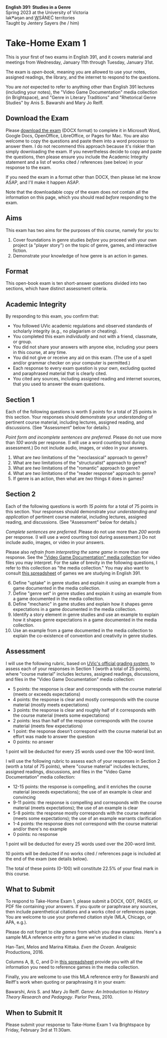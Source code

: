 **English 391: Studies in a Genre**          
Spring 2023 at the University of Victoria  
lək̓ʷəŋən and <u>W</u>SÁNEĆ territories     
Taught by Jentery Sayers (he / him)      

# Take-Home Exam 1 

This is your first of two exams in English 391, and it covers material and meetings from Wednesday, January 11th through Tuesday, January 31st.

The exam is *open-book*, meaning you are allowed to use your notes, assigned readings, the library, and the internet to respond to the questions.

You are *not* expected to refer to anything other than English 391 lectures (including your notes), the "Video Game Documentation" media collection (in Brightspace), and "Genre in Literary Traditions" and "Rhetorical Genre Studies" by Anis S. Bawarshi and Mary Jo Reiff.

## Download the Exam 

Please [download the exam](english391TakeHomeExam1.docx) (DOCX format) to complete it in Microsoft Word, Google Docs, OpenOffice, LibreOffice, or Pages for Mac. You are also welcome to copy the questions and paste them into a word processor to answer them. I do not recommend this approach because it's riskier than simply downloading the exam. If you nevertheless decide to copy and paste the questions, then please ensure you include the Academic Integrity statement and a list of works cited / references (see below) in your response to the exam. 

If you need the exam in a format other than DOCX, then please let me know ASAP, and I'll make it happen ASAP. 

Note that the downloadable copy of the exam does *not* contain all the information on this page, which you should read *before* responding to the exam. 

## Aims

This exam has two aims for the purposes of this course, namely for you to: 

1. Cover foundations in genre studies *before* you proceed with your own project (a "player story") on the topic of genre, games, and interactive fiction. 
2. Demonstrate your knowledge of how genre is an action in games. 

## Format

This open-book exam is ten short-answer questions divided into two sections, which have distinct assessment criteria. 

## Academic Integrity 

By responding to this exam, you confirm that: 

* You followed UVic academic regulations and observed standards of scholarly integrity (e.g., no plagiarism or cheating). 
* You completed this exam *individually* and not with a friend, classmate, or group.
* You did not share your answers with anyone else, including your peers in this course, at any time. 
* You did not give or receive any aid on this exam. (The use of a spell and/or grammar checker on your computer is permitted.)
* Each response to every exam question is your own, excluding quoted and paraphrased material that is clearly cited. 
* You cited any sources, including assigned reading and internet sources, that you used to answer the exam questions. 

## Section 1 

Each of the following questions is worth *5 points* for a total of 25 points in this section. Your responses should demonstrate your *understanding* of pertinent course material, including lectures, assigned reading, and discussions. (See "Assessment" below for details.) 

*Point form and incomplete sentences are preferred.* Please do not use more than *100 words* per response. (I will use a word counting tool during assessment.) Do not include audio, images, or video in your answers. 

1. What are *two* limitations of the "neoclassical" approach to genre? 
2. What are *two* limitations of the "structuralist" approach to genre? 
3. What are *two* limitations of the "romantic" approach to genre? 
4. What are *two* limitations of the "reader response" approach to genre? 
5. If genre is an action, then what are *two* things it does in games? 

## Section 2 

Each of the following questions is worth *15 points* for a total of 75 points in this section. Your responses should demonstrate your *understanding and application* of pertinent course material, including lectures, assigned reading, and discussions. (See "Assessment" below for details.) 

*Complete sentences are preferred.* Please do not use more than *200 words* per response. (I will use a word counting tool during assessment.) Do not include audio, images, or video in your answers. 

Please also *refrain from interpreting the same game* in more than one response. See the ["Video Game Documentation" media collection](https://echo360.ca/collection/bf01c137-2a45-4c6b-8e6e-88906a44b7aa/public) for video files you may interpret. For the sake of brevity in the following questions, I refer to this collection as "the media collection." You may also want to consult [this spreadsheet](https://bit.ly/3Im7Tg8) of games we are studying in English 391. 

<ol start=6>
<li>Define "uptake" in genre studies and explain it using an example from a game documented in the media collection.</li>
<li>Define "genre set" in genre studies and explain it using an example from a game documented in the media collection.</li>
<li>Define "mechanic" in game studies and explain how it shapes genre expectations in a game documented in the media collection.</li>
<li>Identify a story element in genre studies and use an example to explain how it shapes genre expectations in a game documented in the media collection.</li>
<li>Use an example from a game documented in the media collection to explain the co-existence of convention and creativity in genre studies. </li>
</ol>
  
## Assessment 

I will use the following rubric, based on [UVic's official grading system](https://www.uvic.ca/calendar/undergrad/index.php#/policy/S1AAgoGuV?bc=true&bcCurrent=14%20-%20Grading&bcGroup=Undergraduate%20Academic%20Regulations&bcItemType=policies), to assess each of your responses in Section 1 (worth a total of 25 points), where "course material" includes lectures, assigned readings, discussions, and files in the "Video Game Documentation" media collection: 

* 5 points: the response is clear and corresponds with the course material (meets or exceeds expectations) 
* 4 points: the response is clear and mostly corresponds with the course material (mostly meets expectations)
* 3 points: the response is clear and roughly half of it corresponds with the course material (meets some expectations)
* 2 points: less than half of the response corresponds with the course material (meets few expectations)
* 1 point: the response doesn't correspond with the course material but an effort was made to answer the question 
* 0 points: no answer 

1 point will be deducted for every 25 words used over the 100-word limit. 

I will use the following rubric to assess each of your responses in Section 2 (worth a total of 75 points), where "course material" includes lectures, assigned readings, discussions, and files in the "Video Game Documentation" media collection: 

* 12-15 points: the response is compelling, and it enriches the course material (exceeds expectations); the use of an example is clear and convincing 
* 9-11 points: the response is compelling and corresponds with the course material (meets expectations); the use of an example is clear 
* 5-8 points: the response mostly corresponds with the course material (meets some expectations); the use of an example warrants clarification  
* 1-4 points: the response does not correspond with the course material and/or there's no example
* 0 points: no response 

1 point will be deducted for every 25 words used over the 200-word limit. 

10 points will be deducted if no works cited / references page is included at the end of the exam (see details below).

The total of these points (0-100) will constitute 22.5% of your final mark in this course. 

## What to Submit 

To respond to Take-Home Exam 1, please submit a DOCX, ODT, PAGES, or PDF file containing your answers. If you quote or paraphrase any sources, then include parenthetical citations and a works cited or references page. You are welcome to use your preferred citation style (MLA, Chicago, or APA, e.g.). 

Please do not forget to cite *games* from which you draw examples. Here's a sample MLA reference entry for a game we've studied in class: 

Han-Tani, Melos and Marina Kittaka. *Even the Ocean*. Analgesic Productions, 2016. 

Columns A, B, C, and D in [this spreadsheet](https://bit.ly/3Im7Tg8) provide you with all the information you need to reference games in the media collection. 

Finally, you are welcome to use this MLA reference entry for Bawarshi and Reiff's work when quoting or paraphrasing it in your exam: 

Bawarshi, Anis S. and Mary Jo Reiff. *Genre: An Introduction to History Theory Research and Pedagogy*. Parlor Press, 2010.

## When to Submit It

Please submit your response to Take-Home Exam 1 via Brightspace by Friday, February 3rd at 11:30am.
